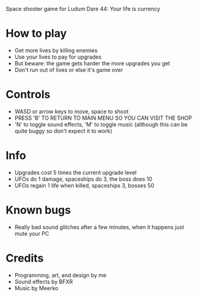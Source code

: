 Space shooter game for Ludum Dare 44: Your life is currency

# How to play
* Get more lives by killing enemies
* Use your lives to pay for upgrades
* But beware: the game gets harder the more upgrades you get
* Don't run out of lives or else it's game over

# Controls
* WASD or arrow keys to move, space to shoot
* PRESS 'B' TO RETURN TO MAIN MENU SO YOU CAN VISIT THE SHOP
* 'N' to toggle sound effects, 'M' to toggle music (although this can be quite buggy so don't expect it to work)

# Info
* Upgrades cost 5 times the current upgrade level
* UFOs do 1 damage, spaceships do 3, the boss does 10
* UFOs regain 1 life when killed, spaceships 3, bosses 50

# Known bugs
* Really bad sound glitches after a few minutes, when it happens just mute your PC

# Credits
* Programming, art, and design by me
* Sound effects by BFXR
* Music by Meerko
